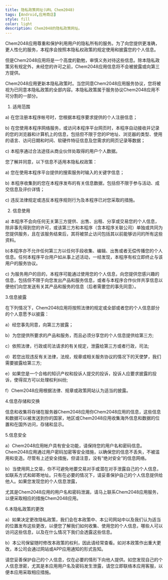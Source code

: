 ```yaml
---
title: 隐私政策网址(URL Chem2048)
tags: [Android,应用商店]
style: fill
color: light
description: Chem2048的隐私政策网址。
---
```


Chem2048应用尊重和保护利用用户的隐私所有的服务。为了向您提供更准确，更人性化的服务，本程序会按照本隐私权政策的规定使用和披露您的个人信息。

但是Chem2048应用将是一个高度的勤勉，审慎义务对待这些信息。除本隐私政策另有规定外，未经您的许可之前，Chem2048应用信息将不会被披露或向第三方提供。

Chem2048应用更新本隐私政策时。当您同意Chem2048应用服务协议，您将被视为已同意本隐私政策的全部内容。本隐私政策属于服务协议Chem2048应用不可分割的一部分。

1. 适用范围

a) 在您注册本程序帐号时，您根据本程序要求提供的个人注册信息；

b) 在您使用本程序网络服务，或访问本程序平台网页时，本程序自动接收并记录的您的浏览器和计算机上的信息，包括但不限于您的IP地址、浏览器的类型、使用的语言、访问日期和时间、软硬件特征信息及您需求的网页记录等数据；

c) 本程序通过合法途径从商业伙伴处取得的用户个人数据。

您了解并同意，以下信息不适用本隐私权政策：

a) 您在使用本程序平台提供的搜索服务时输入的关键字信息；

b) 本程序收集到的您在本程序发布的有关信息数据，包括但不限于参与活动、成交信息及评价详情；

c) 违反法律规定或违反本程序规则行为及本程序已对您采取的措施。

2. 信息使用

a) 本程序不会向任何无关第三方提供、出售、出租、分享或交易您的个人信息，除非事先得到您的许可，或该第三方和本程序（含本程序关联公司）单独或共同为您提供服务，且在该服务结束后，其将被禁止访问包括其以前能够访问的所有这些资料。

b)本程序亦不允许任何第三方以任何手段收集、编辑、出售或者无偿传播您的个人信息。任何本程序平台用户如从事上述活动，一经发现，本程序有权立即终止与该用户的服务协议。

c) 为服务用户的目的，本程序可能通过使用您的个人信息，向您提供您感兴趣的信息，包括但不限于向您发出产品和服务信息，或者与本程序合作伙伴共享信息以便他们向您发送有关其产品和服务的信息（后者需要您的事先同意）。

3.信息披露

在下列情况下，Chem2048应用将按照法律的规定或全部或者您的个人信息部分的个人意愿予以披露：

a）经您事先同意，向第三方披露；

b）为您提供所要求的产品和服务，而且必须分享您的个人信息提供给第三方;

c）依照法律，行政或司法请求的有关规定，泄露给第三方或者行政，司法;

d）若您出现违反有关法律，法规，规章或相关服务协议的情况下的天使梦，我们需要披露给第三方;

e）如果您是一个合格的知识产权和投诉人提交的投诉，投诉人应要求披露的投诉，使得双方可以处理权利纠纷;

f）Chem2048应用根据法律、规章或政策网站认为适当的披露。

4.信息存储和交换

信息和收集将存储在服务器Chem2048应用你Chem2048应用的信息，这些信息和数据可以被发送到你的国家，地区或Chem2048应用收集海外信息和数据的位置和在国外访问，存储和显示。

5.信息安全

a）Chem2048应用帐户具有安全功能，请保持您的用户名和密码信息。 Chem2048应用通过用户密码加密等安全措施，以确保您的信息不丢失，不被滥用和变造。尽管有上述安全措施，但请注意，没有“绝对安全”的信息网络。

b）当使用网上交易，你不可避免地要交易对手或潜在对手泄露自己的个人信息，如联系方式和邮寄地址。只有在必要的情况下，请妥善保护自己的个人信息提供给他人。如果您发现您的个人信息泄露，

尤其是Chem2048应用的用户名和密码泄漏，请马上联系Chem2048应用服务，以便采取相应的措施Chem2048应用。

6.本隐私政策的更改

a）如果决定更改隐私政策，我们会在本政策中、本公司网站中以及我们认为适当的位置发布这些更改，以便您了解我们如何收集、使用您的个人信息，哪些人可以访问这些信息，以及在什么情况下我们会透露这些信息。

b）本公司保留随时修改本政策的权利，因此请经常查看。如对本政策作出重大更改，本公司会通过网站或APP应用通知的形式告知。

请您妥善保护自己的个人信息，仅在必要的情形下向他人提供。如您发现自己的个人信息泄密，尤其是本应用用户名及密码发生泄露，请您立即联络本应用客服，以便本应用采取相应措施。